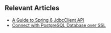 ## Relevant Articles
- [A Guide to Spring 6 JdbcClient API](https://www.baeldung.com/spring-6-jdbcclient-api)
- [Connect with PostgreSQL Database over SSL](https://www.baeldung.com/spring-boot-jdbc-postgresql-ssl)
